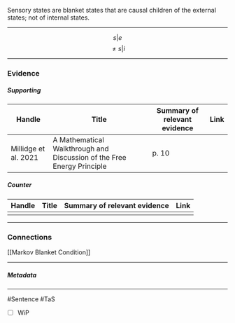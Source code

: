 Sensory states are blanket states that are causal children of the external states; not of internal states.
***
$$ s|e $$
$$ \not= s|i $$
***
### Evidence
##### Supporting

| Handle               | Title                                                                  | Summary of relevant evidence | Link                                |
| -------------------- | ---------------------------------------------------------------------- | ---------------------------- | ----------------------------------- |
| Millidge et al. 2021 | A Mathematical Walkthrough and Discussion of the Free Energy Principle | p. 10                        | [](http://arxiv.org/abs/2108.13343) |
##### Counter
| Handle | Title | Summary of relevant evidence | Link |
| ------ | ----- | ---------------------------- | ---- |
|        |       |                              |      |

***
### Connections
[[Markov Blanket Condition]]
***
##### Metadata
***
#Sentence
#TaS
- [ ] WiP